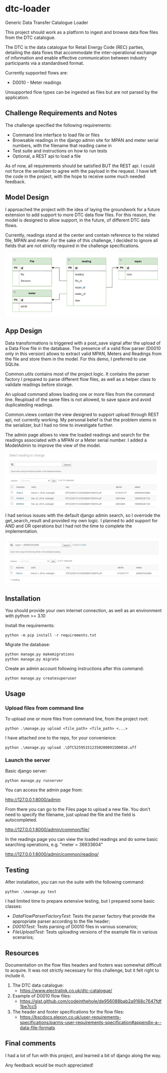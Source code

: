 # dtc-loader
Generic Data Transfer Catalogue Loader 

This project should work as a platform to ingest and browse data flow files from the DTC catalogue.

The DTC is the data catalogue for Retail Energy Code (REC) parties, detailing the data flows that accommodate the inter-operational exchange of information and enable effective communication between industry participants via a standardised format.


Currently supported flows are:

* D0010 - Meter readings

Unsupported flow types can be ingested as files but are not parsed by the application.

## Challenge Requirements and Notes

The challenge specified the following requirements:

  * Command line interface to load file or files
  * Browsable readings in the django admin site for MPAN and meter serial numbers, with the filename that reading came in
  * Test suite and instructions on how to run tests
  * Optional, a REST api to load a file

As of now, all requirements should be satisfied BUT the REST api. I could not force the serializer to agree with the payload in the request. I have left the code in the project, with the hope to receive some much needed feedback.

## Model Design

I approached the project with the idea of laying the groundwork for a future extension to add support to more DTC data flow files. For this reason, the model is designed to allow support, in the future, of different DTC data flows.

Currently, readings stand at the center and contain reference to the related file, MPAN and meter. For the sake of this challenge, I decided to ignore all fields that are not strictly required in the challenge specifications.

![Simple Data Model](model.png)

## App Design

Data transformations is triggered with a post_save signal after the upload of a Data Flow file in the database. The presence of a valid flow parser (D0010 only in this version) allows to extract valid MPAN, Meters and Readings from the file and store them in the model. For this demo, I preferred to use SQLite.

Common.utils contains most of the project logic. It contains the parser factory I prepared to parse different flow files, as well as a helper class to validate readings before storage.

An upload command allows loading one or more files from the command line. Reupload of the same files is not allowed, to save space and avoid duplicateding readings.

Common.views contain the view designed to support upload through REST api, not currently working. My personal belief is that the problem stems in the serializer, but I had no time to investigate further.

The admin page allows to view the loaded readings and search for the readings associated with a MPAN or a Meter serial number. I added a ModelAdmin to improve the view of the model.

![Readings admin page](readings.png)

I had serious issues with the default django admin search, so I overrode the get_search_result and provided my own logic. I planned to add support for AND and OR operations but I had not the time to complete the implementation.


![Search for MPAN](readings_search.png)



## Installation

You should provide your own internet connection, as well as an environment with python >= 3.10

Install the requirements:

``` 
python -m pip install -r requirements.txt 
```

Migrate the database:

``` 
python manage.py makemigrations
python manage.py migrate 
```

Create an admin account following instructions after this command:

``` 
python manage.py createsuperuser
```

## Usage

### Upload files from command line

To upload one or more files from command line, from the project root:

```
python .\manage.py upload <file_path> <file_path> <...>
```

I have attached one to the repo, for your convenience:

```
python .\manage.py upload .\DTC5259515123502080915D0010.uff
```

### Launch the server

Basic django server:

``` 
python manage.py runserver
```

You can access the admin page from:

http://127.0.0.1:8000/admin

From there you can go to the Files page to upload a new file. You don't need to specify the filename, just upload the file and the field is autocompleted.

http://127.0.0.1:8000/admin/common/file/

In the readings page you can view the loaded readings and do some basic searching operations, e.g. "meter = 36933604"

http://127.0.0.1:8000/admin/common/reading/


## Testing

After installation, you can run the suite with the following command:

```
python .\manage.py test
```

I had limited time to prepare extensive testing, but I prepared some basic classes:
* _DataFlowParserFactoryTest_: Tests the parser factory that provide the appropriate parser according to the file header;
* _D0010Test_: Tests parsing of D0010 files in various scenarios;
* _FileUploadTest_: Tests uploading versions of the example file in various scenarios;

## Resources

Documentation on the flow files headers and footers was somewhat difficult to acquire. It was not strictly necessary for this challenge, but it felt right to include it.

1. The DTC data catalogue:  
    * https://www.electralink.co.uk/dtc-catalogue/
2. Example of D0010 flow files:
    * https://gist.github.com/codeinthehole/de956088bab2a9168c7647fdf1be7cc5
3. The header and footer specifications for the flow files:
    * https://bscdocs.elexon.co.uk/user-requirements-specifications/parms-user-requirements-specification#appendix-a--data-file-formats

## Final comments

I had a lot of fun with this project, and learned a bit of django along the way.

Any feedback would be much appreciated!